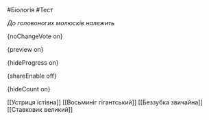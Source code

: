 #Біологія #Тест

*До головоногих молюсків належить*

{noChangeVote on}

{preview on}

{hideProgress on}

{shareEnable off}

{hideCount on}

[[Устриця їстівна]]
[[Восьминіг гігантський]]
[[Беззубка звичайна]]
[[Ставковик великий]]
